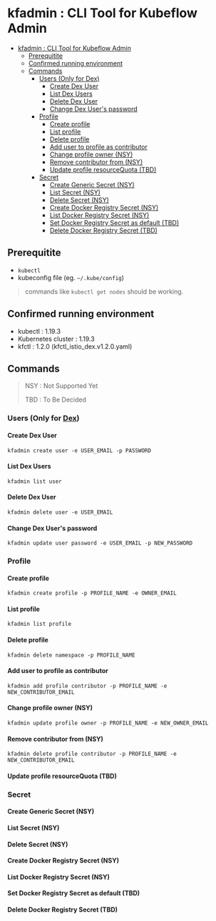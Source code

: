 
# kfadmin : CLI Tool for Kubeflow Admin

- [kfadmin : CLI Tool for Kubeflow Admin](#kfadmin--cli-tool-for-kubeflow-admin)
    - [Prerequitite](#prerequitite)
    - [Confirmed running environment](#confirmed-running-environment)
    - [Commands](#commands)
        - [Users (Only for Dex)](#users-only-for-dex)
            - [Create Dex User](#create-dex-user)
            - [List Dex Users](#list-dex-users)
            - [Delete Dex User](#delete-dex-user)
            - [Change Dex User's password](#change-dex-users-password)
        - [Profile](#profile)
            - [Create profile](#create-profile)
            - [List profile](#list-profile)
            - [Delete profile](#delete-profile)
            - [Add user to profile as contributor](#add-user-to-profile-as-contributor)
            - [Change profile owner (NSY)](#change-profile-owner-nsy)
            - [Remove contributor from (NSY)](#remove-contributor-from-nsy)
            - [Update profile resourceQuota (TBD)](#update-profile-resourcequota-tbd)
        - [Secret](#secret)
            - [Create Generic Secret (NSY)](#create-generic-secret-nsy)
            - [List Secret (NSY)](#list-secret-nsy)
            - [Delete Secret (NSY)](#delete-secret-nsy)
            - [Create Docker Registry Secret (NSY)](#create-docker-registry-secret-nsy)
            - [List Docker Registry Secret (NSY)](#list-docker-registry-secret-nsy)
            - [Set Docker Registry Secret as default (TBD)](#set-docker-registry-secret-as-default-tbd)
            - [Delete Docker Registry Secret (TBD)](#delete-docker-registry-secret-tbd)

## Prerequitite

- `kubectl`
- kubeconfig file (eg. `~/.kube/config`)

> commands like `kubectl get nodes` should be working.

## Confirmed running environment

- kubectl : 1.19.3
- Kubernetes cluster : 1.19.3
- kfctl : 1.2.0 (kfctl_istio_dex.v1.2.0.yaml)

## Commands

> NSY : Not Supported Yet
>
> TBD : To Be Decided

### Users (Only for [Dex](https://www.kubeflow.org/docs/started/k8s/kfctl-istio-dex/))

#### Create Dex User

`kfadmin create user -e USER_EMAIL -p PASSWORD`

#### List Dex Users

`kfadmin list user`

#### Delete Dex User

`kfadmin delete user -e USER_EMAIL`

#### Change Dex User's password

`kfadmin update user password -e USER_EMAIL -p NEW_PASSWORD`

### Profile

#### Create profile

`kfadmin create profile -p PROFILE_NAME -e OWNER_EMAIL`

#### List profile

`kfadmin list profile`

#### Delete profile

`kfadmin delete namespace -p PROFILE_NAME`

#### Add user to profile as contributor

`kfadmin add profile contributor -p PROFILE_NAME -e NEW_CONTRIBUTOR_EMAIL`

#### Change profile owner (NSY)

`kfadmin update profile owner -p PROFILE_NAME -e NEW_OWNER_EMAIL`

#### Remove contributor from (NSY)

`kfadmin delete profile contributor -p PROFILE_NAME -e NEW_CONTRIBUTOR_EMAIL`

#### Update profile resourceQuota (TBD)

### Secret

#### Create Generic Secret (NSY)

#### List Secret (NSY)

#### Delete Secret (NSY)

#### Create Docker Registry Secret (NSY)

#### List Docker Registry Secret (NSY)

#### Set Docker Registry Secret as default (TBD)

#### Delete Docker Registry Secret (TBD)


